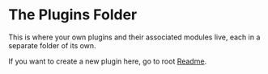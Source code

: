 # The Plugins Folder

This is where your own plugins and their associated modules live, each in a
separate folder of its own.

If you want to create a new plugin here, go to root [Readme](../README.md#add-new-package).